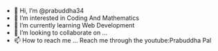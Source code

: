 - 👋 Hi, I’m @prabuddha34
- 👀 I’m interested in Coding And Mathematics
- 🌱 I’m currently learning Web Development
- 💞️ I’m looking to collaborate on ...
- 📫 How to reach me ...
 Reach me through the youtube:Prabuddha Pal
<!---
prabuddha34/prabuddha34 is a ✨ special ✨ repository because its `README.md` (this file) appears on your GitHub profile.
You can click the Preview link to take a look at your changes.
--->
